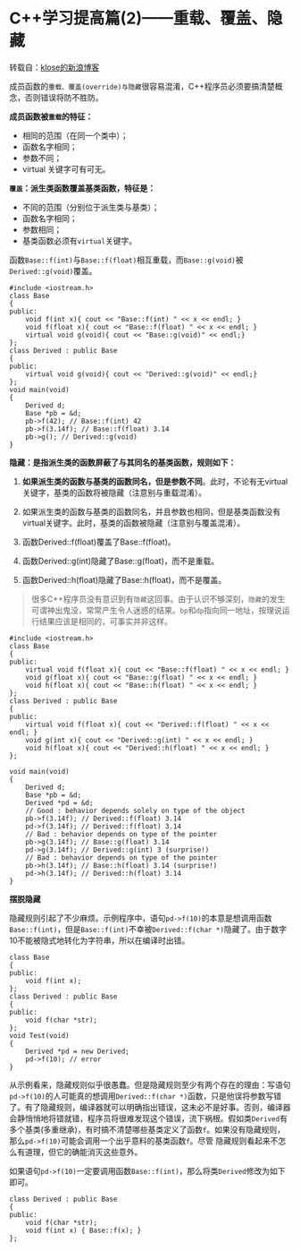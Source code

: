 C++学习提高篇(2)——重载、覆盖、隐藏
==========

转载自：[klose的新浪博客](http://blog.sina.com.cn/s/blog_4a1f59bf0100ld1y.html)

成员函数的`重载、覆盖(override)与隐藏`很容易混淆，C++程序员必须要搞清楚概念，否则错误将防不胜防。

**成员函数被`重载`的特征：**

* 相同的范围（在同一个类中）；
* 函数名字相同；
* 参数不同；
* virtual 关键字可有可无。

**`覆盖`：派生类函数覆盖基类函数，特征是：**

* 不同的范围（分别位于派生类与基类）；
* 函数名字相同；
* 参数相同；
* 基类函数必须有`virtual`关键字。

函数`Base::f(int)`与`Base::f(float)`相互重载，而`Base::g(void)`被`Derived::g(void)`覆盖。

    #include <iostream.h>
    class Base
    {
    public:
        void f(int x){ cout << "Base::f(int) " << x << endl; }
        void f(float x){ cout << "Base::f(float) " << x << endl; }
        virtual void g(void){ cout << "Base::g(void)" << endl;}
    };
    class Derived : public Base
    {
    public:
        virtual void g(void){ cout << "Derived::g(void)" << endl;}
    };
    void main(void)
    {
        Derived d;
        Base *pb = &d;
        pb->f(42); // Base::f(int) 42
        pb->f(3.14f); // Base::f(float) 3.14
        pb->g(); // Derived::g(void)
    }

**隐藏：是指派生类的函数屏蔽了与其同名的基类函数，规则如下：**

1. **如果派生类的函数与基类的函数同名，但是参数不同**。此时，不论有无virtual关键字，基类的函数将被隐藏（注意别与重载混淆）。
2. 如果派生类的函数与基类的函数同名，并且参数也相同，但是基类函数没有virtual关键字。此时，基类的函数被隐藏（注意别与覆盖混淆）。

1. 函数Derived::f(float)覆盖了Base::f(float)。
2. 函数Derived::g(int)隐藏了Base::g(float)，而不是重载。
3. 函数Derived::h(float)隐藏了Base::h(float)，而不是覆盖。

> 很多C++程序员没有意识到有`隐藏`这回事。由于认识不够深刻，`隐藏`的发生可谓神出鬼没，常常产生令人迷惑的结果。`bp`和`dp`指向同一地址，按理说运行结果应该是相同的，可事实并非这样。

    #include <iostream.h>
    class Base
    {
    public:
        virtual void f(float x){ cout << "Base::f(float) " << x << endl; }
        void g(float x){ cout << "Base::g(float) " << x << endl; }
        void h(float x){ cout << "Base::h(float) " << x << endl; }
    };
    class Derived : public Base
    {
    public:
        virtual void f(float x){ cout << "Derived::f(float) " << x << endl; }
        void g(int x){ cout << "Derived::g(int) " << x << endl; }
        void h(float x){ cout << "Derived::h(float) " << x << endl; }
    };
    
    void main(void)
    {
        Derived d;
        Base *pb = &d;
        Derived *pd = &d;
        // Good : behavior depends solely on type of the object
        pb->f(3.14f); // Derived::f(float) 3.14
        pd->f(3.14f); // Derived::f(float) 3.14
        // Bad : behavior depends on type of the pointer
        pb->g(3.14f); // Base::g(float) 3.14
        pd->g(3.14f); // Derived::g(int) 3 (surprise!)
        // Bad : behavior depends on type of the pointer
        pb->h(3.14f); // Base::h(float) 3.14 (surprise!)
        pd->h(3.14f); // Derived::h(float) 3.14
    }


**摆脱隐藏**

隐藏规则引起了不少麻烦。示例程序中，语句`pd->f(10)`的本意是想调用函数`Base::f(int)`，但是`Base::f(int)`不幸被`Derived::f(char *)`隐藏了。由于数字10不能被隐式地转化为字符串，所以在编译时出错。

    class Base
    {
    public:
        void f(int x);
    };
    class Derived : public Base
    {
    public:
        void f(char *str);
    };
    void Test(void)
    {
        Derived *pd = new Derived;
        pd->f(10); // error
    }

从示例看来，隐藏规则似乎很愚蠢。但是隐藏规则至少有两个存在的理由：写语句`pd->f(10)`的人可能真的想调用`Derived::f(char *)`函数，只是他误将参数写错了。有了隐藏规则，编译器就可以明确指出错误，这未必不是好事。否则，编译器会静悄悄地将错就错，程序员将很难发现这个错误，流下祸根。假如类`Derived`有多个基类(多重继承)，有时搞不清楚哪些基类定义了函数`f`。如果没有隐藏规则，那么`pd->f(10)`可能会调用一个出乎意料的基类函数`f`。尽管 隐藏规则看起来不怎么有道理，但它的确能消灭这些意外。

如果语句`pd->f(10)`一定要调用函数`Base::f(int)`，那么将类`Derived`修改为如下即可。

    class Derived : public Base
    {
    public:
        void f(char *str);
        void f(int x) { Base::f(x); }
    };

